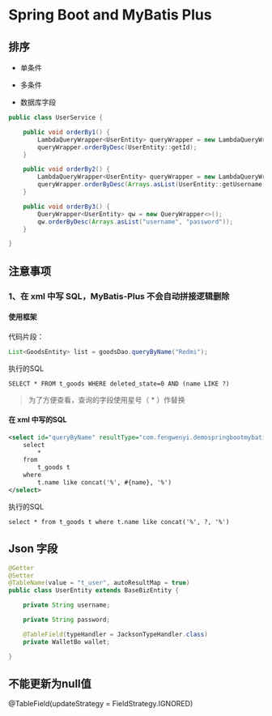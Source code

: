 # Spring Boot and MyBatis Plus

## 排序

- 单条件

- 多条件

- 数据库字段

```java
public class UserService {

    public void orderBy1() {
        LambdaQueryWrapper<UserEntity> queryWrapper = new LambdaQueryWrapper<>();
        queryWrapper.orderByDesc(UserEntity::getId);
    }

    public void orderBy2() {
        LambdaQueryWrapper<UserEntity> queryWrapper = new LambdaQueryWrapper<>();
        queryWrapper.orderByDesc(Arrays.asList(UserEntity::getUsername, UserEntity::getPassword));
    }

    public void orderBy3() {
        QueryWrapper<UserEntity> qw = new QueryWrapper<>();
        qw.orderByDesc(Arrays.asList("username", "password"));
    }

}
```

## 注意事项

### 1、在 xml 中写 SQL，MyBatis-Plus 不会自动拼接逻辑删除

#### 使用框架

代码片段：

```java
List<GoodsEntity> list = goodsDao.queryByName("Redmi");
```

执行的SQL

```mysql
SELECT * FROM t_goods WHERE deleted_state=0 AND (name LIKE ?)
```

> 为了方便查看，查询的字段使用星号（ * ）作替换

#### 在 xml 中写的SQL

```xml
<select id="queryByName" resultType="com.fengwenyi.demospringbootmybatisplus.entity.GoodsEntity">
    select
        *
    from
        t_goods t
    where
        t.name like concat('%', #{name}, '%')
</select>
```

执行的SQL

```mysql
select * from t_goods t where t.name like concat('%', ?, '%')
```

## Json 字段

```java
@Getter
@Setter
@TableName(value = "t_user", autoResultMap = true)
public class UserEntity extends BaseBizEntity {

    private String username;

    private String password;

    @TableField(typeHandler = JacksonTypeHandler.class)
    private WalletBo wallet;

}
```

## 不能更新为null值

@TableField(updateStrategy = FieldStrategy.IGNORED)

